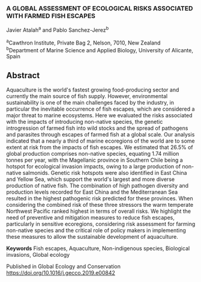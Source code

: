 <H3>A GLOBAL ASSESSMENT OF ECOLOGICAL RISKS ASSOCIATED WITH FARMED FISH ESCAPES</H3>

Javier Atalah<sup>a</sup> and Pablo Sanchez-Jerez<sup>b</sup>

<sup>a</sup>Cawthron Institute, Private Bag 2, Nelson, 7010, New Zealand<br>
<sup>b</sup>Department of Marine Science and Applied Biology, University of Alicante, Spain

<h2>Abstract</h2>

Aquaculture is the world's fastest growing food-producing sector and currently the main source of fish supply. However, environmental sustainability is one of the main challenges faced by the industry, in particular the inevitable occurrence of fish escapes, which are considered a major threat to marine ecosystems. Here we evaluated the risks associated with the impacts of introducing non-native species, the genetic introgression of farmed fish into wild stocks and the spread of pathogens and parasites through escapes of farmed fish at a global scale. Our analysis indicated that a nearly a third of marine ecoregions of the world are to some extent at risk from the impacts of fish escapes. We estimated that 26.5% of global production comprises non-native species, equating 1.74 million tonnes per year, with the Magellanic province in Southern Chile being a hotspot for ecological invasion impacts, owing to a large production of non-native salmonids. Genetic risk hotspots were also identified in East China and Yellow Sea, which support the world's largest and more diverse production of native fish. The combination of high pathogen diversity and production levels recorded for East China and the Mediterranean Sea resulted in the highest pathogenic risk predicted for these provinces. When considering the combined risk of these three stressors the warm temperate Northwest Pacific ranked highest in terms of overall risks. We highlight the need of preventive and mitigation measures to reduce fish escapes, particularly in sensitive ecoregions, considering risk assessment for farming non-native species and the critical role of policy makers in implementing these measures to allow the sustainable development of aquaculture.

<b>Keywords</b> Fish escapes, Aquaculture, Non-indigenous species, Biological invasions, Global ecology

Published in Global Ecology and Conservation https://doi.org/10.1016/j.gecco.2019.e00842
